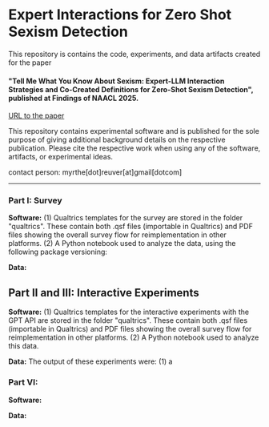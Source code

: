 # Expert Interactions for Zero Shot Sexism Detection

This repository is contains the code, experiments, and data artifacts created for the paper 

#### "Tell Me What You Know About Sexism: Expert-LLM Interaction Strategies and Co-Created Definitions for Zero-Shot Sexism Detection", published at Findings of NAACL 2025.
[URL to the paper]()

This repository contains experimental software and is published for the sole purpose of giving additional background details on the respective publication. Please cite the respective work when using any of the software, artifacts, or experimental ideas. 

contact person: myrthe[dot]reuver[at]gmail[dotcom]


--------

### Part I: Survey
**Software:** 
(1) Qualtrics templates for the survey are stored in the folder "qualtrics". These contain both .qsf files (importable in Qualtrics) and PDF files showing the overall survey flow for reimplementation in other platforms.
(2) A Python notebook used to analyze the data, using the following package versioning:

**Data:** 


## Part II and III: Interactive Experiments
**Software:** 
(1) Qualtrics templates for the interactive experiments with the GPT API are stored in the folder "qualtrics". These contain both .qsf files (importable in Qualtrics) and PDF files showing the overall survey flow for reimplementation in other platforms.
(2) A Python notebook used to analyze this data.

**Data:** The output of these experiments were: (1) a 

### Part VI: 
**Software:** 

**Data:** 
